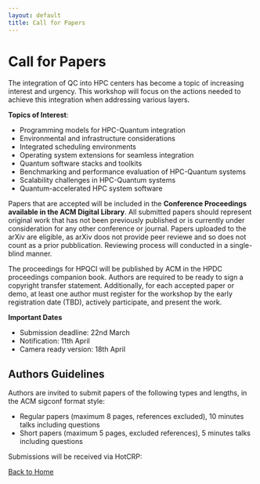 ```yaml
---
layout: default
title: Call for Papers
---
```


# Call for Papers

The integration of QC into HPC centers has become a topic of increasing interest and urgency. This workshop will focus on the actions needed to achieve this integration when addressing various layers.

**Topics of Interest**:

*	Programming models for HPC-Quantum integration
*	Environmental and infrastructure considerations
*	Integrated scheduling environments
*	Operating system extensions for seamless integration
*	Quantum software stacks and toolkits
*	Benchmarking and performance evaluation of HPC-Quantum systems
*	Scalability challenges in HPC-Quantum systems
*	Quantum-accelerated HPC system software

Papers that are accepted will be included in the **Conference Proceedings available in the ACM Digital Library**. All submitted papers should represent original work that has not been previously published or is currently under consideration for any other conference or journal. Papers uploaded to the arXiv are eligible, as arXiv doos not provide peer reviewe and so does not count as a prior pubblication. Reviewing process will conducted in a single-blind manner.

The proceedings for HPQCI will be published by ACM in the HPDC proceedings companion book. Authors are required to be ready to sign a copyright transfer statement. Additionally, for each accepted paper or demo, at least one author must register for the workshop by the early registration date (TBD), actively participate, and present the work.

**Important Dates**
*	Submission deadline: 22nd March
*	Notification: 11th April
*	Camera ready version: 18th April

## Authors Guidelines

Authors are invited to submit papers of the following types and lengths, in the ACM sigconf format style:

*	Regular papers (maximum 8 pages, references excluded), 10 minutes talks including questions
*	Short papers (maximum 5 pages, excluded references), 5 minutes talks including questions

Submissions will be received via HotCRP:


[Back to Home](./)
